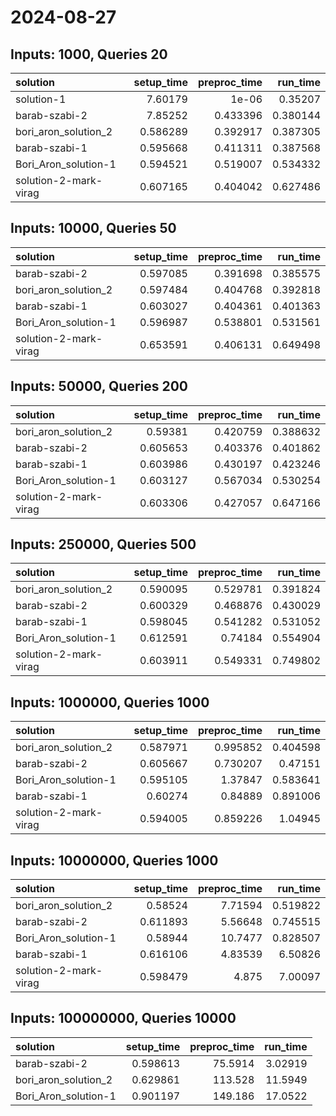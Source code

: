 # 2024-08-27

## Inputs: 1000, Queries 20

| solution              |   setup_time |   preproc_time |   run_time |
|:----------------------|-------------:|---------------:|-----------:|
| solution-1            |     7.60179  |       1e-06    |   0.35207  |
| barab-szabi-2         |     7.85252  |       0.433396 |   0.380144 |
| bori_aron_solution_2  |     0.586289 |       0.392917 |   0.387305 |
| barab-szabi-1         |     0.595668 |       0.411311 |   0.387568 |
| Bori_Aron_solution-1  |     0.594521 |       0.519007 |   0.534332 |
| solution-2-mark-virag |     0.607165 |       0.404042 |   0.627486 |

## Inputs: 10000, Queries 50

| solution              |   setup_time |   preproc_time |   run_time |
|:----------------------|-------------:|---------------:|-----------:|
| barab-szabi-2         |     0.597085 |       0.391698 |   0.385575 |
| bori_aron_solution_2  |     0.597484 |       0.404768 |   0.392818 |
| barab-szabi-1         |     0.603027 |       0.404361 |   0.401363 |
| Bori_Aron_solution-1  |     0.596987 |       0.538801 |   0.531561 |
| solution-2-mark-virag |     0.653591 |       0.406131 |   0.649498 |

## Inputs: 50000, Queries 200

| solution              |   setup_time |   preproc_time |   run_time |
|:----------------------|-------------:|---------------:|-----------:|
| bori_aron_solution_2  |     0.59381  |       0.420759 |   0.388632 |
| barab-szabi-2         |     0.605653 |       0.403376 |   0.401862 |
| barab-szabi-1         |     0.603986 |       0.430197 |   0.423246 |
| Bori_Aron_solution-1  |     0.603127 |       0.567034 |   0.530254 |
| solution-2-mark-virag |     0.603306 |       0.427057 |   0.647166 |

## Inputs: 250000, Queries 500

| solution              |   setup_time |   preproc_time |   run_time |
|:----------------------|-------------:|---------------:|-----------:|
| bori_aron_solution_2  |     0.590095 |       0.529781 |   0.391824 |
| barab-szabi-2         |     0.600329 |       0.468876 |   0.430029 |
| barab-szabi-1         |     0.598045 |       0.541282 |   0.531052 |
| Bori_Aron_solution-1  |     0.612591 |       0.74184  |   0.554904 |
| solution-2-mark-virag |     0.603911 |       0.549331 |   0.749802 |

## Inputs: 1000000, Queries 1000

| solution              |   setup_time |   preproc_time |   run_time |
|:----------------------|-------------:|---------------:|-----------:|
| bori_aron_solution_2  |     0.587971 |       0.995852 |   0.404598 |
| barab-szabi-2         |     0.605667 |       0.730207 |   0.47151  |
| Bori_Aron_solution-1  |     0.595105 |       1.37847  |   0.583641 |
| barab-szabi-1         |     0.60274  |       0.84889  |   0.891006 |
| solution-2-mark-virag |     0.594005 |       0.859226 |   1.04945  |

## Inputs: 10000000, Queries 1000

| solution              |   setup_time |   preproc_time |   run_time |
|:----------------------|-------------:|---------------:|-----------:|
| bori_aron_solution_2  |     0.58524  |        7.71594 |   0.519822 |
| barab-szabi-2         |     0.611893 |        5.56648 |   0.745515 |
| Bori_Aron_solution-1  |     0.58944  |       10.7477  |   0.828507 |
| barab-szabi-1         |     0.616106 |        4.83539 |   6.50826  |
| solution-2-mark-virag |     0.598479 |        4.875   |   7.00097  |

## Inputs: 100000000, Queries 10000

| solution             |   setup_time |   preproc_time |   run_time |
|:---------------------|-------------:|---------------:|-----------:|
| barab-szabi-2        |     0.598613 |        75.5914 |    3.02919 |
| bori_aron_solution_2 |     0.629861 |       113.528  |   11.5949  |
| Bori_Aron_solution-1 |     0.901197 |       149.186  |   17.0522  |